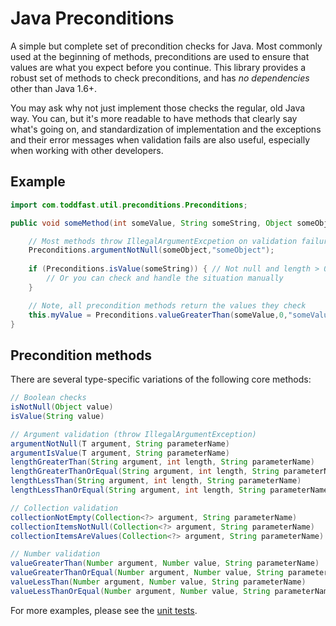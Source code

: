 Java Preconditions
==================

A simple but complete set of precondition checks for Java. Most commonly used at the beginning of methods, preconditions are used to ensure that values are what you expect before you continue. This library provides a robust set of methods to check preconditions, and has *no dependencies* other than Java 1.6+.

You may ask why not just implement those checks the regular, old Java way. You can, but it's more readable to have methods that clearly say what's going on, and standardization of implementation and the exceptions and their error messages when validation fails are also useful, especially when working with other developers.

Example
--------

```java
import com.toddfast.util.preconditions.Preconditions;

public void someMethod(int someValue, String someString, Object someObject) {

    // Most methods throw IllegalArgumentExcpetion on validation failure
    Preconditions.argumentNotNull(someObject,"someObject");
    
    if (Preconditions.isValue(someString)) { // Not null and length > 0
        // Or you can check and handle the situation manually
    }

    // Note, all precondition methods return the values they check
    this.myValue = Preconditions.valueGreaterThan(someValue,0,"someValue");
}
```

Precondition methods
---------------

There are several type-specific variations of the following core methods:

```java
// Boolean checks
isNotNull(Object value)
isValue(String value)

// Argument validation (throw IllegalArgumentException)
argumentNotNull(T argument, String parameterName)
argumentIsValue(T argument, String parameterName)
lengthGreaterThan(String argument, int length, String parameterName)
lengthGreaterThanOrEqual(String argument, int length, String parameterName)
lengthLessThan(String argument, int length, String parameterName)
lengthLessThanOrEqual(String argument, int length, String parameterName)

// Collection validation 
collectionNotEmpty(Collection<?> argument, String parameterName)
collectionItemsNotNull(Collection<?> argument, String parameterName)
collectionItemsAreValues(Collection<?> argument, String parameterName)

// Number validation
valueGreaterThan(Number argument, Number value, String parameterName)
valueGreaterThanOrEqual(Number argument, Number value, String parameterName)
valueLessThan(Number argument, Number value, String parameterName)
valueLessThanOrEqual(Number argument, Number value, String parameterName)

```


For more examples, please see the [unit tests](https://github.com/toddfast/preconditions/blob/master/src/test/java/com/toddfast/util/preconditions/PreconditionsTest.java).
